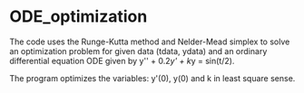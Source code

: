 # ODE_optimization

The code uses the Runge-Kutta method and Nelder-Mead simplex to solve an optimization problem
for given data (tdata, ydata) and an ordinary differential equation ODE given by 
y'' + 0.2*y' + k*y = sin(t/2).

The program optimizes the variables: y'(0), y(0) and k in least square sense.


